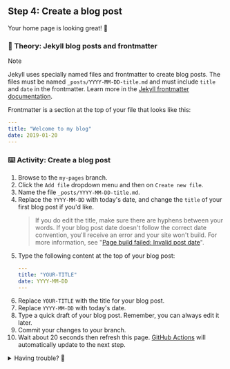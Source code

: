 ## Step 4: Create a blog post

Your home page is looking great! :cowboy_hat_face:

### 📖 Theory: Jekyll blog posts and frontmatter

> [!NOTE]
> Jekyll uses specially named files and frontmatter to create blog posts. The files must be named `_posts/YYYY-MM-DD-title.md` and must include `title` and `date` in the frontmatter. Learn more in the [Jekyll frontmatter documentation](https://jekyllrb.com/docs/frontmatter/).

Frontmatter is a section at the top of your file that looks like this:

```yaml
---
title: "Welcome to my blog"
date: 2019-01-20
---
```

### ⌨️ Activity: Create a blog post

1. Browse to the `my-pages` branch.
1. Click the `Add file` dropdown menu and then on `Create new file`.
1. Name the file `_posts/YYYY-MM-DD-title.md`.
1. Replace the `YYYY-MM-DD` with today's date, and change the `title` of your first blog post if you'd like.
   > If you do edit the title, make sure there are hyphens between your words.
   > If your blog post date doesn't follow the correct date convention, you'll receive an error and your site won't build. For more information, see "[Page build failed: Invalid post date](https://docs.github.com/en/pages/setting-up-a-github-pages-site-with-jekyll/troubleshooting-jekyll-build-errors-for-github-pages-sites)".
1. Type the following content at the top of your blog post:
   ```yaml
   ---
   title: "YOUR-TITLE"
   date: YYYY-MM-DD
   ---
   ```
1. Replace `YOUR-TITLE` with the title for your blog post.
1. Replace `YYYY-MM-DD` with today's date.
1. Type a quick draft of your blog post. Remember, you can always edit it later.
1. Commit your changes to your branch.
1. Wait about 20 seconds then refresh this page. [GitHub Actions](https://docs.github.com/en/actions) will automatically update to the next step.

<details>
<summary>Having trouble? 🤷</summary><br/>

- Double-check your file name and date format.
- Make sure your frontmatter is at the very top of the file and formatted correctly.

</details>
